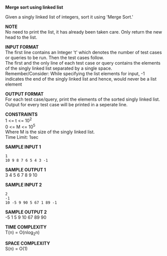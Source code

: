 **Merge sort using linked list**

Given a singly linked list of integers, sort it using 'Merge Sort.'

**NOTE**\
No need to print the list, it has already been taken care. Only return the new head to the list.

**INPUT FORMAT**\
The first line contains an Integer 't' which denotes the number of test cases or queries to be run. Then the test cases follow.\
The first and the only line of each test case or query contains the elements of the singly linked list separated by a single space.\
Remember/Consider: While specifying the list elements for input, -1 indicates the end of the singly linked list and hence, would never be a list element

**OUTPUT FORMAT**\
For each test case/query, print the elements of the sorted singly linked list.\
Output for every test case will be printed in a seperate line.

**CONSTRAINTS**\
1 <= t <= 10<sup>2</sup>\
0 <= M <= 10<sup>5</sup>\
Where M is the size of the singly linked list.\
Time Limit: 1sec

**SAMPLE INPUT 1**
```
1
10 9 8 7 6 5 4 3 -1
```

**SAMPLE OUTPUT 1**\
3 4 5 6 7 8 9 10

**SAMPLE INPUT 2**
```
2
-1
10 -5 9 90 5 67 1 89 -1
```

**SAMPLE OUTPUT 2**\
-5 1 5 9 10 67 89 90

**TIME COMPLEXITY**\
T(n) = O(nlog<sub>2</sub>n)

**SPACE COMPLEXITY**\
S(n) = O(1) 